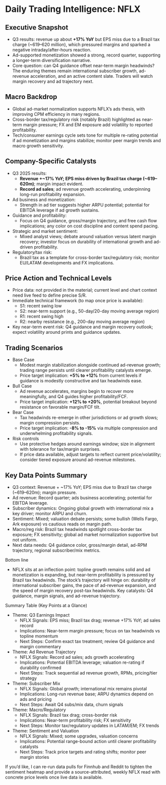 # Daily Trading Intelligence: NFLX

## Executive Snapshot
- Q3 results: revenue up about **+17% YoY** but EPS miss due to a Brazil tax charge (~$619–$620 million), which pressured margins and sparked a negative intraday/after-hours reaction.
- Ad-supported monetization showed a strong, record quarter, supporting a longer-term diversification narrative.
- Core question: can Q4 guidance offset near-term margin headwinds? The enduring themes remain international subscriber growth, ad-revenue acceleration, and an active content slate. Traders will watch margin recovery and ad trajectory next.

## Macro Backdrop
- Global ad-market normalization supports NFLX’s ads thesis, with improving CPM efficiency in many regions.
- Cross-border tax/regulatory risk (notably Brazil) highlighted as near-term margin pressure; FX and EM exposure add volatility to reported profitability.
- Tech/consumer earnings cycle sets tone for multiple re-rating potential if ad monetization and margins stabilize; monitor peer margin trends and macro growth sensitivity.

## Company-Specific Catalysts
- Q3 2025 results:
  - **Revenue +~17% YoY; EPS miss driven by Brazil tax charge (~$619–$620m)**; margin impact evident.
  - **Record ad sales**; ad revenue growth accelerating, underpinning long-run profitability expansion.
- Ad business and monetization:
  - Strength in ad tier suggests higher ARPU potential; potential for EBITDA leverage if ad growth sustains.
- Guidance and profitability:
  - Focus on Q4 guidance, gross/margin trajectory, and free cash flow implications; any color on cost discipline and content spend pacing.
- Strategic and market sentiment:
  - Mixed analyst views; debate around valuation versus latent margin recovery; investor focus on durability of international growth and ad-driven profitability.
- Regulatory/tax risk:
  - Brazil tax as a template for cross-border tax/regulatory risk; monitor EU/LATAM developments and FX implications.

## Price Action and Technical Levels
- Price data: not provided in the material; current level and chart context need live feed to define precise S/R.
- Immediate technical framework (to map once price is available):
  - S1: recent swing low
  - S2: near-term support (e.g., 50-day/20-day moving average region)
  - R1: recent swing high
  - R2: nearby resistance (e.g., 200-day moving average region)
- Key near-term event risk: Q4 guidance and margin recovery outlook; expect volatility around prints and guidance updates.

## Trading Scenarios
- Base Case
  - Modest margin stabilization alongside continued ad-revenue growth; trading range persists until clearer profitability catalysts emerge.
  - Price target implication: **+5% to +12%** from current levels if guidance is modestly constructive and tax headwinds ease.
- Bull Case
  - Ad revenue accelerates, margins begin to recover more meaningfully, and Q4 guides higher profitability/FCF.
  - Price target implication: **+12% to +20%**, potential breakout beyond resistance on favorable margin/FCF tilt.
- Bear Case
  - Tax headwinds re-emerge in other jurisdictions or ad growth slows; margin compression persists.
  - Price target implication: **-8% to -15%** via multiple compression and underwhelming profitability signals.
- Risk controls
  - Use protective hedges around earnings window; size in alignment with tolerance for tax/margin surprises.
  - If price data available, adjust targets to reflect current price/volatility; consider tiered exposure around ad-revenue milestones.

## Key Data Points Summary
- Q3 context: Revenue + ~17% YoY; EPS miss due to Brazil tax charge (~$619–$620m); margin pressure.
- Ad revenue: Record quarter; ads business accelerating; potential for EBITDA leverage.
- Subscriber dynamics: Ongoing global growth with international mix a key driver; monitor ARPU and churn.
- Sentiment: Mixed; valuation debate persists; some bullish (Wells Fargo, Ark exposure) vs cautious reads on margin path.
- Macro/reg risk: Brazil tax headwinds spotlight cross-border tax exposure; FX sensitivity; global ad market normalization supportive but not uniform.
- Next data needs: Q4 guidance color, gross/margin detail, ad-RPM trajectory, regional subscriber/mix metrics.

Bottom line
- NFLX sits at an inflection point: topline growth remains solid and ad monetization is expanding, but near-term profitability is pressured by Brazil tax headwinds. The stock’s trajectory will hinge on: durability of international subscriber gains, the pace of ad-revenue expansion, and the speed of margin recovery post-tax headwinds. Key catalysts: Q4 guidance, margin signals, and ad-revenue trajectory.

Summary Table (Key Points at a Glance)
- Theme: Q3 Earnings Impact
  - NFLX Signals: EPS miss; Brazil tax drag; revenue +17% YoY; ad sales record
  - Implications: Near-term margin pressure; focus on tax headwinds vs topline momentum
  - Next Steps: Confirm exact tax treatment; review Q4 guidance and margin commentary
- Theme: Ad Revenue Trajectory
  - NFLX Signals: Record ad sales; ads growth accelerating
  - Implications: Potential EBITDA leverage; valuation re-rating if durability confirmed
  - Next Steps: Track sequential ad revenue growth, RPMs, pricing/tier strategy
- Theme: Subscriber Mix
  - NFLX Signals: Global growth; international mix remains pivotal
  - Implications: Long-run revenue base; ARPU dynamics depend on ads and pricing
  - Next Steps: Await Q4 subs/mix data, churn signals
- Theme: Macro/Regulatory
  - NFLX Signals: Brazil tax drag; cross-border risk
  - Implications: Near-term profitability risk; FX sensitivity
  - Next Steps: Monitor tax/regulatory updates in LATAM/EM; FX trends
- Theme: Sentiment and Valuation
  - NFLX Signals: Mixed; some upgrades, valuation concerns
  - Implications: Potential range-bound action until clearer profitability catalysts
  - Next Steps: Track price targets and rating shifts; monitor peer margin stories

If you’d like, I can re-run data pulls for Finnhub and Reddit to tighten the sentiment heatmap and provide a source-attributed, weekly NFLX read with concrete price levels once live data is available.